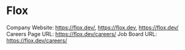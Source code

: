 # Flox

Company Website: https://flox.dev/, https://flox.dev, https://flox.dev/
Careers Page URL: https://flox.dev/careers/
Job Board URL: https://flox.dev/careers/